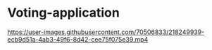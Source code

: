 # Voting-application

https://user-images.githubusercontent.com/70506833/218249939-ecb9d51a-4ab3-49f6-8d42-cee75f075e39.mp4

